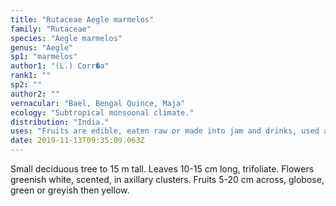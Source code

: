 ```yaml
---
title: "Rutaceae Aegle marmelos"
family: "Rutaceae"
species: "Aegle marmelos"
genus: "Aegle"
sp1: "marmelos"
author1: "(L.) Corr�a"
rank1: ""
sp2: ""
author2: ""
vernacular: "Bael, Bengal Quince, Maja"
ecology: "Subtropical monsoonal climate."
distribution: "India."
uses: "Fruits are edible, eaten raw or made into jam and drinks, used as traditional medicine. Flowers are distilled to make perfumes."
date: 2019-11-13T09:35:09.063Z
---
```

Small deciduous tree to 15 m tall. Leaves 10-15 cm long, trifoliate. Flowers greenish white, scented, in axillary clusters. Fruits 5-20 cm across, globose, green or greyish then yellow.